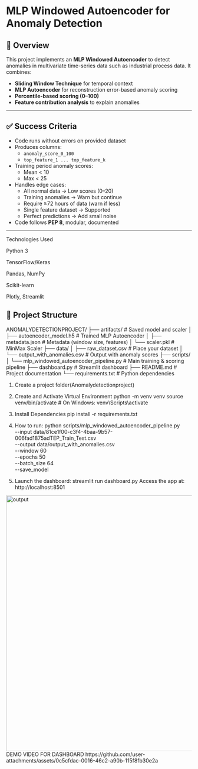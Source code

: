 # MLP Windowed Autoencoder for Anomaly Detection

## 📌 Overview
This project implements an **MLP Windowed Autoencoder** to detect anomalies in multivariate time-series data such as industrial process data. It combines:
- **Sliding Window Technique** for temporal context
- **MLP Autoencoder** for reconstruction error-based anomaly scoring
- **Percentile-based scoring (0–100)**
- **Feature contribution analysis** to explain anomalies

---

## ✅ Success Criteria
- Code runs without errors on provided dataset
- Produces columns:
  - `anomaly_score_0_100`
  - `top_feature_1 ... top_feature_k`
- Training period anomaly scores:
  - Mean < 10
  - Max < 25
- Handles edge cases:
  - All normal data → Low scores (0–20)
  - Training anomalies → Warn but continue
  - Require ≥72 hours of data (warn if less)
  - Single feature dataset → Supported
  - Perfect predictions → Add small noise
- Code follows **PEP 8**, modular, documented

---


Technologies Used

Python 3

TensorFlow/Keras

Pandas, NumPy

Scikit-learn

Plotly, Streamlit

## 📂 Project Structure
ANOMALYDETECTIONPROJECT/
├── artifacts/ # Saved model and scaler
│ ├── autoencoder_model.h5 # Trained MLP Autoencoder
│ ├── metadata.json # Metadata (window size, features)
│ └── scaler.pkl # MinMax Scaler
├── data/
│ ├── raw_dataset.csv # Place your dataset
│ └── output_with_anomalies.csv # Output with anomaly scores
├── scripts/
│ └── mlp_windowed_autoencoder_pipeline.py # Main training & scoring pipeline
├── dashboard.py # Streamlit dashboard
├── README.md # Project documentation
└── requirements.txt # Python dependencies

1) Create a project folder(Anomalydetectionproject)

2) Create and Activate Virtual Environment
python -m venv venv
source venv/bin/activate       # On Windows: venv\Scripts\activate

3) Install Dependencies
pip install -r requirements.txt

4) How to run:
python scripts/mlp_windowed_autoencoder_pipeline.py \
  --input data/81ce1f00-c3f4-4baa-9b57-006fad1875adTEP_Train_Test.csv \
  --output data/output_with_anomalies.csv \
  --window 60 \
  --epochs 50 \
  --batch_size 64 \
  --save_model

5) Launch the dashboard:
streamlit run dashboard.py
Access the app at: http://localhost:8501


<img width="785" height="692" alt="output " src="https://github.com/user-attachments/assets/d3d84e84-5943-4c72-8f7f-3c870011bc78" />
DEMO VIDEO FOR DASHBOARD
https://github.com/user-attachments/assets/0c5cfdac-0016-46c2-a90b-115f8fb30e2a


